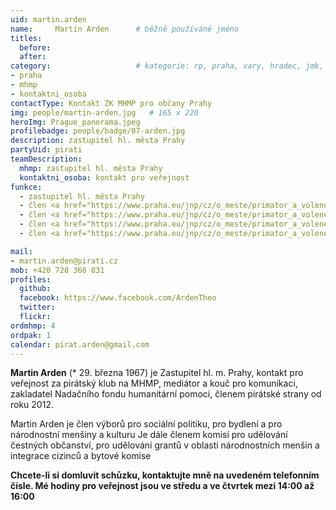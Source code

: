 ```yaml
---
uid: martin.arden
name:     Martin Arden  	# běžně používáné jméno
titles:
  before:
  after:
category:                 	# kategorie: rp, praha, vary, hradec, jmk, senat
- praha
- mhmp
- kontaktni_osoba
contactType: Kontakt ZK MHMP pro občany Prahy
img: people/martin-arden.jpg   # 165 x 220
heroImg: Prague_panorama.jpeg
profilebadge: people/badge/07-arden.jpg
description: zastupitel hl. města Prahy
partyUid: pirati
teamDescription:
  mhmp: zastupitel hl. města Prahy
  kontaktni_osoba: kontakt pro veřejnost
funkce: 
  - zastupitel hl. města Prahy
  - člen <a href="https://www.praha.eu/jnp/cz/o_meste/primator_a_volene_organy/zastupitelstvo/vybory_zastupitelstva/index.html?committeeId=33574">Výboru pro bydlení ZHMP</a>
  - člen <a href="https://www.praha.eu/jnp/cz/o_meste/primator_a_volene_organy/zastupitelstvo/vybory_zastupitelstva/index.html?committeeId=33572">Výboru pro kulturu, výstavnictví, cestovní ruch a zahraniční vztahy ZHMP</a>
  - člen <a href="https://www.praha.eu/jnp/cz/o_meste/primator_a_volene_organy/zastupitelstvo/vybory_zastupitelstva/index.html?committeeId=33598">Výboru pro národnostní menšiny ZHMP</a>
  - člen <a href="https://www.praha.eu/jnp/cz/o_meste/primator_a_volene_organy/zastupitelstvo/vybory_zastupitelstva/index.html?committeeId=33582">Výboru pro sociální politiku ZHMP</a>

mail:
- martin.arden@pirati.cz
mob: +420 728 368 831
profiles:
  github:       
  facebook: https://www.facebook.com/ArdenTheo
  twitter: 		  
  flickr:		  
ordmhmp: 4
ordpak: 1
calendar: pirat.arden@gmail.com
---
```


**Martin Arden** (* 29. března 1967) je Zastupitel hl. m. Prahy, kontakt pro veřejnost za pirátský klub na MHMP, mediátor a kouč pro komunikaci, zakladatel Nadačního fondu humanitární pomoci, členem pirátské strany od roku 2012.

Martin Arden je člen výborů pro sociální politiku, pro bydlení a pro národnostní menšiny a kulturu Je dále členem komisí pro udělování čestných občanství, pro udělování grantů v oblasti národnostních menšin a integrace cizinců a bytové komise

**Chcete-li si domluvit schůzku, kontaktujte mně na uvedeném telefonním čísle. Mé hodiny pro veřejnost jsou ve středu a ve čtvrtek mezi 14:00 až 16:00**

